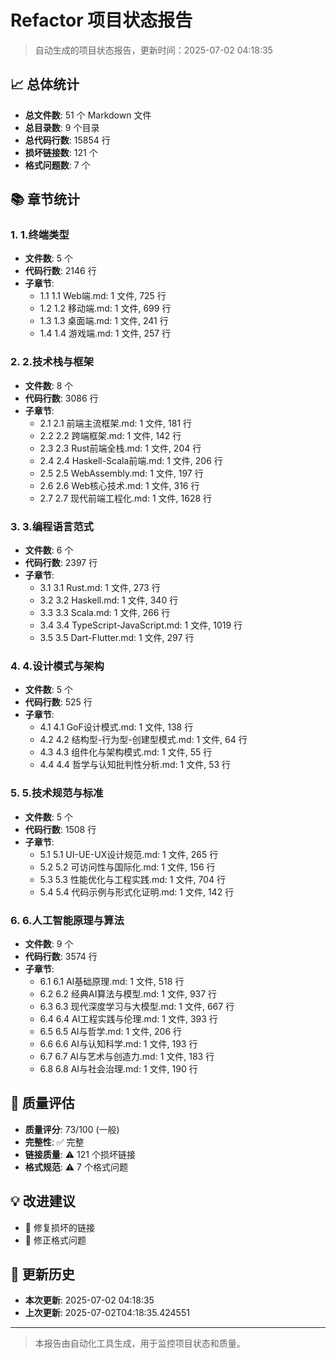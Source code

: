 # Refactor 项目状态报告

> 自动生成的项目状态报告，更新时间：2025-07-02 04:18:35

## 📈 总体统计

- **总文件数**: 51 个 Markdown 文件
- **总目录数**: 9 个目录
- **总代码行数**: 15854 行
- **损坏链接数**: 121 个
- **格式问题数**: 7 个

## 📚 章节统计

### 1. 1.终端类型
- **文件数**: 5 个
- **代码行数**: 2146 行
- **子章节**:
  - 1.1 1.1 Web端.md: 1 文件, 725 行
  - 1.2 1.2 移动端.md: 1 文件, 699 行
  - 1.3 1.3 桌面端.md: 1 文件, 241 行
  - 1.4 1.4 游戏端.md: 1 文件, 257 行

### 2. 2.技术栈与框架
- **文件数**: 8 个
- **代码行数**: 3086 行
- **子章节**:
  - 2.1 2.1 前端主流框架.md: 1 文件, 181 行
  - 2.2 2.2 跨端框架.md: 1 文件, 142 行
  - 2.3 2.3 Rust前端全栈.md: 1 文件, 204 行
  - 2.4 2.4 Haskell-Scala前端.md: 1 文件, 206 行
  - 2.5 2.5 WebAssembly.md: 1 文件, 197 行
  - 2.6 2.6 Web核心技术.md: 1 文件, 316 行
  - 2.7 2.7 现代前端工程化.md: 1 文件, 1628 行

### 3. 3.编程语言范式
- **文件数**: 6 个
- **代码行数**: 2397 行
- **子章节**:
  - 3.1 3.1 Rust.md: 1 文件, 273 行
  - 3.2 3.2 Haskell.md: 1 文件, 340 行
  - 3.3 3.3 Scala.md: 1 文件, 266 行
  - 3.4 3.4 TypeScript-JavaScript.md: 1 文件, 1019 行
  - 3.5 3.5 Dart-Flutter.md: 1 文件, 297 行

### 4. 4.设计模式与架构
- **文件数**: 5 个
- **代码行数**: 525 行
- **子章节**:
  - 4.1 4.1 GoF设计模式.md: 1 文件, 138 行
  - 4.2 4.2 结构型-行为型-创建型模式.md: 1 文件, 64 行
  - 4.3 4.3 组件化与架构模式.md: 1 文件, 55 行
  - 4.4 4.4 哲学与认知批判性分析.md: 1 文件, 53 行

### 5. 5.技术规范与标准
- **文件数**: 5 个
- **代码行数**: 1508 行
- **子章节**:
  - 5.1 5.1 UI-UE-UX设计规范.md: 1 文件, 265 行
  - 5.2 5.2 可访问性与国际化.md: 1 文件, 156 行
  - 5.3 5.3 性能优化与工程实践.md: 1 文件, 704 行
  - 5.4 5.4 代码示例与形式化证明.md: 1 文件, 142 行

### 6. 6.人工智能原理与算法
- **文件数**: 9 个
- **代码行数**: 3574 行
- **子章节**:
  - 6.1 6.1 AI基础原理.md: 1 文件, 518 行
  - 6.2 6.2 经典AI算法与模型.md: 1 文件, 937 行
  - 6.3 6.3 现代深度学习与大模型.md: 1 文件, 667 行
  - 6.4 6.4 AI工程实践与伦理.md: 1 文件, 393 行
  - 6.5 6.5 AI与哲学.md: 1 文件, 206 行
  - 6.6 6.6 AI与认知科学.md: 1 文件, 193 行
  - 6.7 6.7 AI与艺术与创造力.md: 1 文件, 183 行
  - 6.8 6.8 AI与社会治理.md: 1 文件, 190 行

## 🎯 质量评估

- **质量评分**: 73/100 (一般)
- **完整性**: ✅ 完整
- **链接质量**: ⚠️ 121 个损坏链接
- **格式规范**: ⚠️ 7 个格式问题

## 💡 改进建议

- 🔗 修复损坏的链接
- 📝 修正格式问题

## 📅 更新历史

- **本次更新**: 2025-07-02 04:18:35
- **上次更新**: 2025-07-02T04:18:35.424551

---
> 本报告由自动化工具生成，用于监控项目状态和质量。
